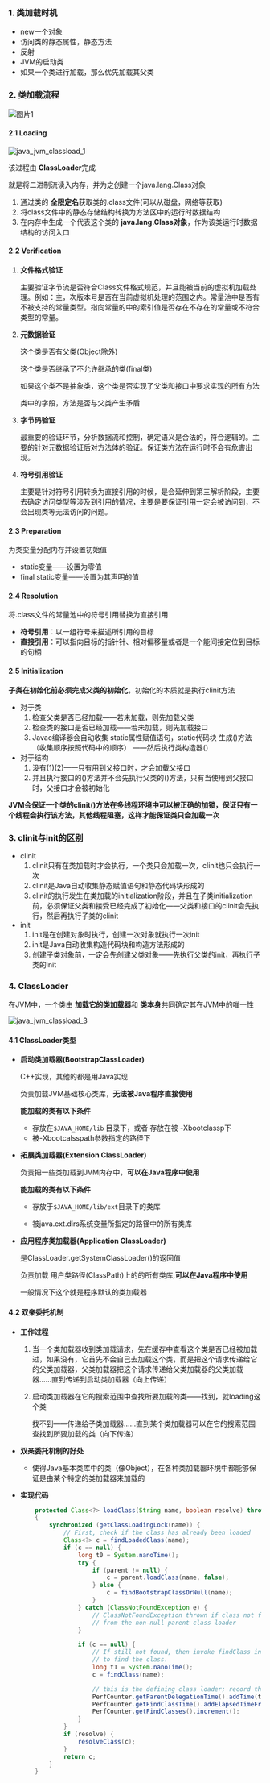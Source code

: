 ### 1. 类加载时机

* new一个对象
* 访问类的静态属性，静态方法
* 反射
* JVM的启动类
* 如果一个类进行加载，那么优先加载其父类

### 2. 类加载流程

![图片1](p/图片1.png)

#### 2.1 Loading

![java_jvm_classload_1](p/java_jvm_classload_1.png)

该过程由 **ClassLoader**完成

就是将二进制流读入内存，并为之创建一个java.lang.Class对象

1. 通过类的 **全限定名**获取类的.class文件(可以从磁盘，网络等获取)
2. 将class文件中的静态存储结构转换为方法区中的运行时数据结构
3. 在内存中生成一个代表这个类的 **java.lang.Class对象**，作为该类运行时数据结构的访问入口

#### 2.2 Verification

1. **文件格式验证**
   
   主要验证字节流是否符合Class文件格式规范，并且能被当前的虚拟机加载处理。例如：主，次版本号是否在当前虚拟机处理的范围之内。常量池中是否有不被支持的常量类型。指向常量的中的索引值是否存在不存在的常量或不符合类型的常量。

2. **元数据验证**
   
   这个类是否有父类(Object除外)  
   
   这个类是否继承了不允许继承的类(final类) 
   
   如果这个类不是抽象类，这个类是否实现了父类和接口中要求实现的所有方法
   
   类中的字段，方法是否与父类产生矛盾

3. **字节码验证**
   
   最重要的验证环节，分析数据流和控制，确定语义是合法的，符合逻辑的。主要的针对元数据验证后对方法体的验证。保证类方法在运行时不会有危害出现。

4. **符号引用验证**
   
   主要是针对符号引用转换为直接引用的时候，是会延伸到第三解析阶段，主要去确定访问类型等涉及到引用的情况，主要是要保证引用一定会被访问到，不会出现类等无法访问的问题。

#### 2.3 Preparation

为类变量分配内存并设置初始值

* static变量——设置为零值
* final static变量——设置为其声明的值

#### 2.4 Resolution

将.class文件的常量池中的符号引用替换为直接引用

* **符号引用**：以一组符号来描述所引用的目标
* **直接引用**：可以指向目标的指针针、相对偏移量或者是一个能间接定位到目标的句柄

#### 2.5 Initialization

**子类在初始化前必须完成父类的初始化**，初始化的本质就是执行clinit方法

* 对于类
  1. 检查父类是否已经加载——若未加载，则先加载父类
  2. 检查类的接口是否已经加载——若未加载，则先加载接口
  3. Javac编译器会自动收集 static属性赋值语句，static代码块 生成<clinit>()方法（收集顺序按照代码中的顺序） ——然后执行类构造器<clinit>()
* 对于结构
  1. 没有(1)(2)——只有用到父接口时，才会加载父接口
  2. 并且执行接口的<clinit>()方法并不会先执行父类的<clinit>()方法，只有当使用到父接口时，父接口才会被初始化

**JVM会保证一个类的clinit()方法在多线程环境中可以被正确的加锁，保证只有一个线程会执行该方法，其他线程阻塞，这样才能保证类只会加载一次**

### 3. clinit与init的区别

* clinit
  1. clinit只有在类加载时才会执行，一个类只会加载一次，clinit也只会执行一次
  2. clinit是Java自动收集静态赋值语句和静态代码块形成的
  3. clinit的执行发生在类加载的initialization阶段，并且在子类initialization前，必须保证父类和接受已经完成了初始化——父类和接口的clinit会先执行，然后再执行子类的clinit
* init
  1. init是在创建对象时执行，创建一次对象就执行一次init
  2. init是Java自动收集构造代码块和构造方法形成的
  3. 创建子类对象前，一定会先创建父类对象——先执行父类的init，再执行子类的init

### 4. ClassLoader

在JVM中，一个类由 **加载它的类加载器**和 **类本身**共同确定其在JVM中的唯一性

![java_jvm_classload_3](p/java_jvm_classload_3.png)

#### 4.1 ClassLoader类型

* **启动类加载器(BootstrapClassLoader)**
  
  C++实现，其他的都是用Java实现
  
  负责加载JVM基础核心类库，**无法被Java程序直接使用**
  
  **能加载的类有以下条件**
  
  * 存放在`$JAVA_HOME/lib` 目录下，或者 存放在被 -Xbootclassp下
  * 被-Xbootcalsspath参数指定的路径下

* **拓展类加载器(Extension ClassLoader)**
  
  负责把一些类加载到JVM内存中，**可以在Java程序中使用**
  
  **能加载的类有以下条件**
  
  * 存放于`$JAVA_HOME/lib/ext`目录下的类库
  
  * 被java.ext.dirs系统变量所指定的路径中的所有类库

* **应用程序类加载器(Application ClassLoader)**
  
  是ClassLoader.getSystemClassLoader()的返回值
  
  负责加载 用户类路径(ClassPath)上的的所有类库,**可以在Java程序中使用**
  
  一般情况下这个就是程序默认的类加载器

#### 4.2 双亲委托机制

* **工作过程**
  
  1. 当一个类加载器收到类加载请求，先在缓存中查看这个类是否已经被加载过，如果没有，它首先不会自己去加载这个类，而是把这个请求传递给它的父类加载器，父类加载器把这个请求传递给父类加载器的父类加载器……直到传递到启动类加载器（向上传递）
  
  2. 启动类加载器在它的搜索范围中查找所要加载的类——找到，就loading这个类
     
     找不到——传递给子类加载器……直到某个类加载器可以在它的搜索范围查找到所要加载的类（向下传递）

* **双亲委托机制的好处**
  
  * 使得Java基本类库中的类（像Object），在各种类加载器环境中都能够保证是由某个特定的类加载器来加载的

* **实现代码**
  
  ```java
      protected Class<?> loadClass(String name, boolean resolve) throws ClassNotFoundException
      {
          synchronized (getClassLoadingLock(name)) {
              // First, check if the class has already been loaded
              Class<?> c = findLoadedClass(name);
              if (c == null) {
                  long t0 = System.nanoTime();
                  try {
                      if (parent != null) {
                          c = parent.loadClass(name, false);
                      } else {
                          c = findBootstrapClassOrNull(name);
                      }
                  } catch (ClassNotFoundException e) {
                      // ClassNotFoundException thrown if class not found
                      // from the non-null parent class loader
                  }
  
                  if (c == null) {
                      // If still not found, then invoke findClass in order
                      // to find the class.
                      long t1 = System.nanoTime();
                      c = findClass(name);
  
                      // this is the defining class loader; record the stats
                      PerfCounter.getParentDelegationTime().addTime(t1 - t0);
                      PerfCounter.getFindClassTime().addElapsedTimeFrom(t1);
                      PerfCounter.getFindClasses().increment();
                  }
              }
              if (resolve) {
                  resolveClass(c);
              }
              return c;
          }
      }
  ```
